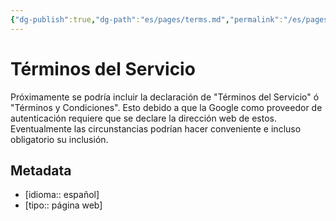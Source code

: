 ```yaml
---
{"dg-publish":true,"dg-path":"es/pages/terms.md","permalink":"/es/pages/terms/","title":"Términos del Servicio","hide":true,"tags":["www"],"noteIcon":"1","created":"2024-03-29T12:07:08.481-06:00","updated":"2024-04-07T21:46:50.738-06:00"}
---
```


# Términos del Servicio
Próximamente se podría incluir la declaración de "Términos del Servicio" ó "Términos y Condiciones". Esto debido a que la Google como proveedor de autenticación requiere que se declare la dirección web de estos. Eventualmente las circunstancias podrían hacer conveniente e incluso obligatorio su inclusión.

## Metadata

- [idioma:: español]
- [tipo:: página web]